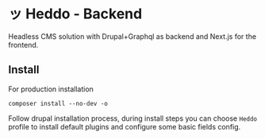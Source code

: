 # ッ Heddo - Backend
Headless CMS solution with Drupal+Graphql as backend and Next.js for the frontend.


## Install

For production installation
```
composer install --no-dev -o
```

Follow drupal installation process, during install steps you can choose `Heddo` profile to install default plugins and configure some basic fields config.
